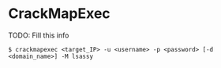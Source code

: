 # CrackMapExec

TODO: Fill this info

`$ crackmapexec <target_IP> -u <username> -p <password> [-d <domain_name>] -M lsassy`